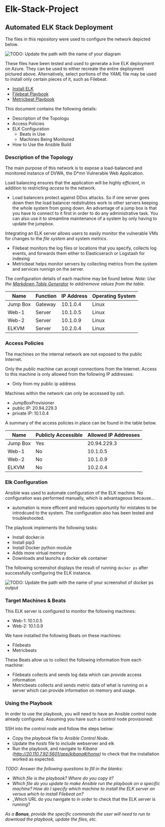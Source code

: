 # Elk-Stack-Project

## Automated ELK Stack Deployment

The files in this repository were used to configure the network depicted below.

![TODO: Update the path with the name of your diagram](Images/diagram_filename.png)

These files have been tested and used to generate a live ELK deployment on Azure. They can be used to either recreate the entire deployment pictured above. Alternatively, select portions of the _YAML_ file may be used to install only certain pieces of it, such as Filebeat.

  - [Install ELK](install-elk.yml)
  - [Filebeat Playbook](filebeat-playbook.yml)
  - [Metricbeat Playbook](metricbeat-playbook.yml)

This document contains the following details:
- Description of the Topologu
- Access Policies
- ELK Configuration
  - Beats in Use
  - Machines Being Monitored
- How to Use the Ansible Build


### Description of the Topology

The main purpose of this network is to expose a load-balanced and monitored instance of DVWA, the D*mn Vulnerable Web Application.

Load balancing ensures that the application will be highly _efficient_, in addition to restricting _access_ to the network.
- Load balancers protect against DDos attacks. So if one server goes down then the load balancer redistrubtes work to other servers keeping the whole system from going down. An advantage of a jump box is that you have to connect to it first in order to do any administrative task. You can also use it to streamline maintenance of a system by only having to update the jumpbox. 

Integrating an ELK server allows users to easily monitor the vulnerable VMs for changes to the _file system_ and system _metrics_.
- Filebeat monitors the log files or locations that you specify, collects log events, and forwards them either to Elasticserach or Logstash for indexing
- Metricbeat helps monitor servers by collecting metrics from the system and services runnign on the server. 

The configuration details of each machine may be found below.
_Note: Use the [Markdown Table Generator](http://www.tablesgenerator.com/markdown_tables) to add/remove values from the table_.

| Name     | Function | IP Address | Operating System |
|----------|----------|------------|------------------|
| Jump Box | Gateway  | 10.1.0.4   | Linux            |
| Web-1    | Server   | 10.1.0.5   | Linux            |
| Web-2    | Server   | 10.1.0.9   | Linux            |
| ELKVM    | Server   | 10.2.0.4   | Linux            |

### Access Policies

The machines on the internal network are not exposed to the public Internet. 

Only the _public_ machine can accept connections from the Internet. Access to this machine is only allowed from the following IP addresses:
- Only from my public ip address

Machines within the network can only be accessed by _ssh_.
- JumpBoxProvisioner
- public IP: 20.94.229.3
- private IP: 10.1.0.4

A summary of the access policies in place can be found in the table below.

| Name     | Publicly Accessible | Allowed IP Addresses |
|----------|---------------------|--------------------- |
| Jump Box | Yes                 | 20.94.229.3          |
| Web-1    | No                  | 10.1.0.5             |
| Web-2    | No                  | 10.1.0.9             |
| ELKVM    | No                  | 10.2.0.4             |

### Elk Configuration

Ansible was used to automate configuration of the ELK machine. No configuration was performed manually, which is advantageous because...
- automation is more efficent and reduces opportunity for mistakes to be introdcued to the system. The configuration also has been tested and troubleshooted.

The playbook implements the following tasks:
- Install docker.io
- Install pip3
- Install Docker python module
- Adds more virtual memory 
- Downloads and launchs a docker elk container

The following screenshot displays the result of running `docker ps` after successfully configuring the ELK instance.

![TODO: Update the path with the name of your screenshot of docker ps output](Images/docker_ps_output.png)

### Target Machines & Beats
This ELK server is configured to monitor the following machines:
- Web-1: 10.1.0.5
- Web-2: 10.1.0.9

We have installed the following Beats on these machines:
- Filebeats
- Metricbeats

These Beats allow us to collect the following information from each machine:
- Filebeats collects and sends log data which can provide access information
- Metricbeats collects and sends metric data of what is running on a server which can provide information on memory and usage.

### Using the Playbook
In order to use the playbook, you will need to have an Ansible control node already configured. Assuming you have such a control node provisioned: 

SSH into the control node and follow the steps below:
- Copy the _playbook_ file to _Ansible Control Node_.
- Update the _hosts_ file to include webserver and elk
- Run the playbook, and navigate to _Kibana (http://20.110.7.92:5601/app/kibana#/home)_ to check that the installation worked as expected.

_TODO: Answer the following questions to fill in the blanks:_
- _Which file is the playbook? Where do you copy it?_
- _Which file do you update to make Ansible run the playbook on a specific machine? How do I specify which machine to install the ELK server on versus which to install Filebeat on?_
- _Which URL do you navigate to in order to check that the ELK server is running?

_As a **Bonus**, provide the specific commands the user will need to run to download the playbook, update the files, etc._
